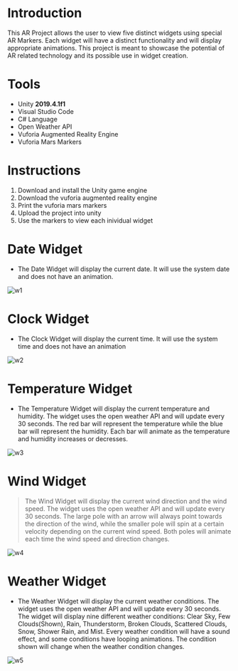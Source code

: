 # Introduction
This AR Project allows the user to view five distinct widgets using special AR Markers. Each widget will have a distinct functionality and will display appropriate animations. This project is meant to showcase the potential of AR related technology and its possible use in widget creation. 

# Tools

* Unity **2019.4.1f1**
* Visual Studio Code
* C# Language
* Open Weather API
* Vuforia Augmented Reality Engine
* Vuforia Mars Markers

# Instructions
1. Download and install the Unity game engine
2. Download the vuforia augmented reality engine
3. Print the vuforia mars markers
4. Upload the project into unity
5. Use the markers to view each inividual widget

# Date Widget
* The Date Widget will display the current date. It will use the system date and does not have an animation. 

![w1](https://user-images.githubusercontent.com/33674827/103609664-f337df80-4ee3-11eb-9d4b-7da9528070d8.PNG)

# Clock Widget 
* The Clock Widget will display the current time. It will use the system time and does not have an animation

![w2](https://user-images.githubusercontent.com/33674827/103610004-c0dab200-4ee4-11eb-91b5-f99c0e285149.PNG)

# Temperature Widget
* The Temperature Widget will display the current temperature and humidity. The widget uses the open weather API and will update every 30 seconds.
The red bar will represent the temperature while the blue bar will represent the humidity. Each bar will animate as the temperature and humidity increases 
or decresses. 

![w3](https://user-images.githubusercontent.com/33674827/103610038-cf28ce00-4ee4-11eb-92a2-88bcc07c1c9e.PNG)

# Wind Widget
> The Wind Widget will display the current wind direction and the wind speed. The widget uses the open weather API and will update every 30 seconds.
The large pole with an arrow will always point towards the direction of the wind, while the smaller pole will spin at a certain velocity depending on the
current wind speed. Both poles will animate each time the wind speed and direction changes.

![w4](https://user-images.githubusercontent.com/33674827/103610154-1020e280-4ee5-11eb-9b61-50889b9f18e0.PNG)

# Weather Widget
* The Weather Widget will display the current weather conditions. The widget uses the open weather API and will update every 30 seconds. The widget will display nine different weather conditions: Clear Sky, Few Clouds(Shown), Rain, Thunderstorm, Broken Clouds, Scattered Clouds, Snow, Shower Rain, and Mist. Every weather condition will have a sound effect, and some conditions have looping animations. The condition shown will change when the weather condition changes.  

![w5](https://user-images.githubusercontent.com/33674827/103610179-1b740e00-4ee5-11eb-817c-48e428b8830e.PNG)

